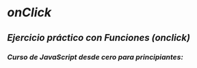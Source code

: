 # **_onClick_**

## **_Ejercicio práctico con Funciones (onclick)_**

### **_Curso de JavaScript desde cero para principiantes:_**
